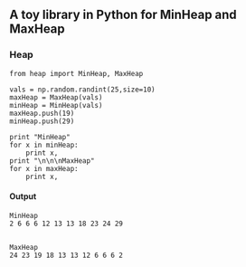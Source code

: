 ## A toy library in Python for MinHeap and MaxHeap




### Heap 
```
from heap import MinHeap, MaxHeap

vals = np.random.randint(25,size=10)
maxHeap = MaxHeap(vals)
minHeap = MinHeap(vals)
maxHeap.push(19)
minHeap.push(29)

print "MinHeap"
for x in minHeap:
    print x,
print "\n\n\nMaxHeap"
for x in maxHeap:
    print x,
```


#### Output
```
MinHeap
2 6 6 6 12 13 13 18 23 24 29 


MaxHeap
24 23 19 18 13 13 12 6 6 6 2

```
